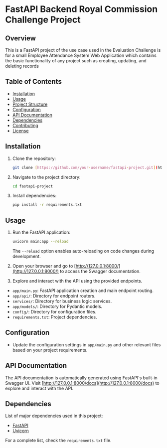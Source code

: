# FastAPI Backend Royal Commission Challenge Project

## Overview

This is a FastAPI project of the use case used in the Evaluation Challenge is for a small Employee Attendance System Web Application
which contains the basic functionality of any project such as creating, updating, and deleting records

## Table of Contents

- [Installation](#installation)
- [Usage](#usage)
- [Project Structure](#project-structure)
- [Configuration](#configuration)
- [API Documentation](#api-documentation)
- [Dependencies](#dependencies)
- [Contributing](#contributing)
- [License](#license)

## Installation

1. Clone the repository:

   ```bash
   git clone [https://github.com/your-username/fastapi-project.git](https://github.com/EngYazeedAli/fastapi_royal_test.git)
   ```

2. Navigate to the project directory:

   ```bash
   cd fastapi-project
   ```

3. Install dependencies:

   ```bash
   pip install -r requirements.txt
   ```

## Usage

1. Run the FastAPI application:

   ```bash
   uvicorn main:app --reload
   ```

   The `--reload` option enables auto-reloading on code changes during development.

2. Open your browser and go to [http://127.0.0.1:8000/](http://127.0.0.1:8000/) to access the Swagger documentation.

3. Explore and interact with the API using the provided endpoints.

- `app/main.py`: FastAPI application creation and main endpoint routing.
- `app/api/`: Directory for endpoint routers.
-  `services/`: Directory for business logic services.
- `app/models/`: Directory for Pydantic models.
- `config/`: Directory for configuration files.
- `requirements.txt`: Project dependencies.

## Configuration

- Update the configuration settings in `app/main.py` and other relevant files based on your project requirements.

## API Documentation

The API documentation is automatically generated using FastAPI's built-in Swagger UI. Visit [http://127.0.0.1:8000/docs](http://127.0.0.1:8000/docs) to explore and interact with the API.

## Dependencies

List of major dependencies used in this project:

- [FastAPI](https://fastapi.tiangolo.com/)
- [Uvicorn](https://www.uvicorn.org/)

For a complete list, check the `requirements.txt` file.
